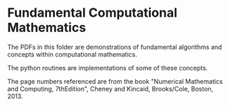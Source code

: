 # Fundamental Computational Mathematics

The PDFs in this folder are demonstrations of fundamental algorithms and concepts within computational mathematics.

The python routines are implementations of some of these concepts.

The page numbers referenced are from the book "Numerical Mathematics and Computing, 7thEdition", Cheney and Kincaid, Brooks/Cole, Boston, 2013.